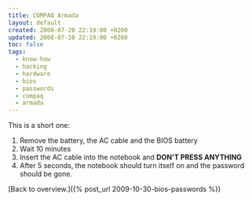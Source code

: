 ```yaml
---
title: COMPAQ Armada
layout: default
created: 2008-07-20 22:19:00 +0200
updated: 2008-07-20 22:19:00 +0200
toc: false
tags:
  - know-how
  - hacking
  - hardware
  - bios
  - passwords
  - compaq
  - armada
---
```

This is a short one:

1. Remove the battery, the AC cable and the BIOS battery
1. Wait 10 minutes
1. Insert the AC cable into the notebook and **DON'T PRESS ANYTHING**
1. After 5 seconds, the notebook should turn itself on and the password should be gone.

[Back to overview.]({% post_url 2009-10-30-bios-passwords %})
